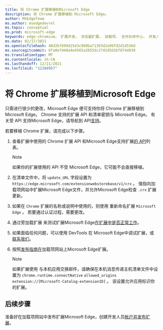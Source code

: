 ```yaml
---
title: 将 Chrome 扩展移植到Microsoft Edge
description: 将 Chrome 扩展移植到 Microsoft Edge。
author: MSEdgeTeam
ms.author: msedgedevrel
ms.topic: conceptual
ms.prod: microsoft-edge
keywords: edge-chromium， 扩展开发， 浏览器扩展， 加载项， 合作伙伴中心， 开发人员
ms.date: 02/17/2021
ms.openlocfilehash: 48d2bf699d2543c960ba71393d2e09fd2d1d536d
ms.sourcegitcommit: 6fa0ef440a4e4565a2055dc2742d5d1bf8744939
ms.translationtype: MT
ms.contentlocale: zh-CN
ms.lasthandoff: 12/21/2021
ms.locfileid: "12284957"
---
```

# <a name="port-a-chrome-extension-to-microsoft-edge"></a>将 Chrome 扩展移植到Microsoft Edge

只需进行很少的更改，Microsoft Edge 便可支持你将 Chrome 扩展移植到 Microsoft Edge。  Chrome 支持的扩展 API 和清单密钥与 Microsoft Edge。  有关受 API 支持Microsoft Edge，请导航到 API[支持](./api-support.md)。

若要移植 Chrome 扩展，请完成以下步骤。

1.  查看扩展中使用的 Chrome 扩展 API 和Microsoft Edge支持扩展[的 API](./api-support.md)列表。

    > [!NOTE]
    > 如果你的扩展使用的 API 不受 Microsoft Edge，它可能不会直接移植。

1.  在清单文件中，将 `update_URL` 字段设置为 `https://edge.microsoft.com/extensionwebstorebase/v1/crx` 。  值指向加载项网站中扩展Microsoft Edge文件，并允许Microsoft Edge检查 `.crx` 扩展更新。
1.  如果在 `Chrome` 扩展的名称或说明中使用的，则使用 重新命名扩展 `Microsoft Edge` 。  若要通过认证过程，需要更改。
1.  通过旁加载扩展 来测试扩展Microsoft Edge[在扩展中是否正常工作](../getting-started/extension-sideloading.md)。
1.  如果面临任何问题，可以使用 DevTools 在 Microsoft Edge中调试扩展，或[联系我们](mailto:ext_dev_support@microsoft.com)。
1.  按照[发布指南在](../publish/publish-extension.md)加载项网站上Microsoft Edge扩展。

    > [!NOTE]
    > 如果扩展使用 与本机应用交换邮件，请确保在本机消息传递主机清单文件中设置为 `chrome.runtime.connectNative` `allowed_origins` `extension://[Microsoft-Catalog-extensionID]` 。  该设置允许应用标识你的扩展。


<!-- ====================================================================== -->
## <a name="next-steps"></a>后续步骤

准备好在加载项网站中发布扩展Microsoft Edge，创建开发人员[帐户并](../publish/create-dev-account.md)[发布扩展](../publish/publish-extension.md)。
